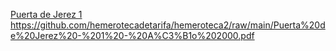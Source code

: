 <a href="https://github.com/hemerotecadetarifa/hemeroteca2/Puerta%20de%20Jerez%20-%201%20-%20A%C3%B1o%202000.pdf" target="_blank"> Puerta de Jerez 1 </a> <br>
https://github.com/hemerotecadetarifa/hemeroteca2/raw/main/Puerta%20de%20Jerez%20-%201%20-%20A%C3%B1o%202000.pdf
